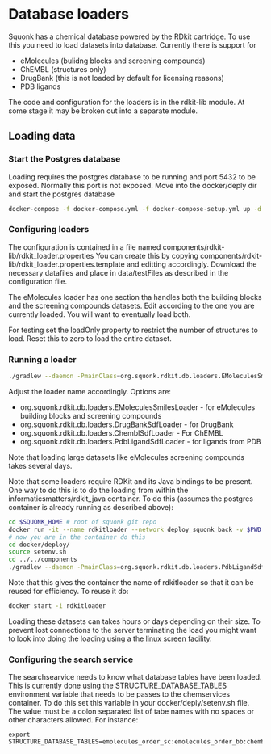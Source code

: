 # Database loaders

Squonk has a chemical database powered by the RDkit cartridge.
To use this you need to load datasets into database.
Currently there is support for
* eMolecules (bulidng blocks and screening compounds)
* ChEMBL (structures only)
* DrugBank (this is not loaded by default for licensing reasons)
* PDB ligands

The code and configuration for the loaders is in the rdkit-lib module.
At some stage it may be broken out into a separate module.

## Loading data

### Start the Postgres database

Loading requires the postgres database to be running and port 5432 to be exposed.
Normally this port is not exposed.
Move into the docker/deply dir and start the postgres database

```sh
docker-compose -f docker-compose.yml -f docker-compose-setup.yml up -d postgres
```

### Configuring loaders

The configuration is contained in a file named components/rdkit-lib/rdkit_loader.properties
You can create this by copying components/rdkit-lib/rdkit_loader.properties.template and editting accordingly.
Download the necessary datafiles and place in data/testFiles as described in the configuration file.

The eMolecules loader has one section tha handles both the building blocks and the screening compounds datasets.
Edit according to the one you are currently loaded. You will want to eventually load both. 

For testing set the loadOnly property to restrict the number of structures to load. Reset this to zero to load the 
entire dataset.

### Running a loader

```sh
./gradlew --daemon -PmainClass=org.squonk.rdkit.db.loaders.EMoleculesSmilesLoader rdkit-lib:execute
```

Adjust the loader name accordingly. Options are:
* org.squonk.rdkit.db.loaders.EMoleculesSmilesLoader - for eMolecules building blocks and screening compounds
* org.squonk.rdkit.db.loaders.DrugBankSdfLoader - for DrugBank
* org.squonk.rdkit.db.loaders.ChemblSdfLoader - For ChEMBL
* org.squonk.rdkit.db.loaders.PdbLigandSdfLoader - for ligands from PDB

Note that loading large datasets like eMolecules screening compounds takes several days.

Note that some loaders require RDKit and its Java bindings to be present. One way to do this is to do the
loading from within the informaticsmatters/rdkit_java container. To do this (assumes the postgres container is 
already running as described above):

```sh
cd $SQUONK_HOME # root of squonk git repo
docker run -it --name rdkitloader --network deploy_squonk_back -v $PWD:/squonk -w /squonk informaticsmatters/rdkit_java:Release_2017_03_1 bash
# now you are in the container do this
cd docker/deploy/
source setenv.sh
cd ../../components
./gradlew --daemon -PmainClass=org.squonk.rdkit.db.loaders.PdbLigandSdfLoader rdkit-lib:execute
```

Note that this gives the container the name of rdkitloader so that it can be reused for efficiency.
To reuse it do:

```sh
docker start -i rdkitloader
```

Loading these datasets can takes hours or days depending on their size. To prevent lost connections to the server terminating 
the load you might want to look into doing the loading using a the 
[linux screen facility](https://www.gnu.org/software/screen/manual/screen.html). 


### Configuring the search service

The searchsearvice needs to know what database tables have been loaded.
This is currently done using the STRUCTURE_DATABASE_TABLES environment variable
that needs to be passes to the chemservices container. To do this set this variable
in your docker/deply/setenv.sh file. The value must be a colon separated list of tabe names
with no spaces or other characters allowed. For instance:

```
export STRUCTURE_DATABASE_TABLES=emolecules_order_sc:emolecules_order_bb:chembl_23:pdb_ligand
```


